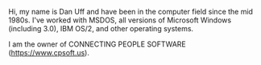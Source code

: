Hi, my name is Dan Uff and have been in the computer field since the mid 1980s.  I've worked with MSDOS, all versions of Microsoft Windows (including 3.0), IBM OS/2,
and other operating systems.

I am the owner of CONNECTING PEOPLE SOFTWARE (https://www.cpsoft.us).

